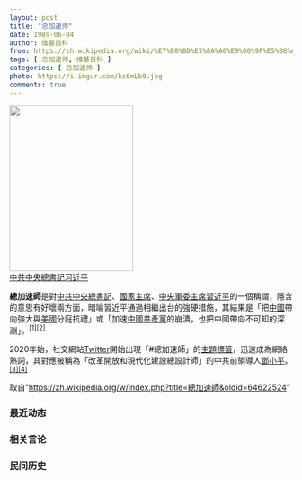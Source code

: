 ```yaml
---
layout: post
title: "总加速师"
date: 1989-06-04
author: 维基百科
from: https://zh.wikipedia.org/wiki/%E7%B8%BD%E5%8A%A0%E9%80%9F%E5%B8%AB
tags: [ 总加速师, 维基百科 ]
categories: [ 总加速师 ]
photo: https://i.imgur.com/ks6mLb9.jpg
comments: true
---
```

<div class="mw-parser-output"><div class="thumb tright"><div class="thumbinner" style="width:222px;"><a href="/wiki/File:Xi_Jinping_2019.jpg" class="image"><img alt="" src="//upload.wikimedia.org/wikipedia/commons/thumb/3/32/Xi_Jinping_2019.jpg/220px-Xi_Jinping_2019.jpg" decoding="async" width="220" height="294" class="thumbimage" srcset="//upload.wikimedia.org/wikipedia/commons/thumb/3/32/Xi_Jinping_2019.jpg/330px-Xi_Jinping_2019.jpg 1.5x, //upload.wikimedia.org/wikipedia/commons/thumb/3/32/Xi_Jinping_2019.jpg/440px-Xi_Jinping_2019.jpg 2x" data-file-width="553" data-file-height="739"></a>  <div class="thumbcaption"><div class="magnify"><a href="/wiki/File:Xi_Jinping_2019.jpg" class="internal" title="放大"></a></div><a href="/wiki/%E4%B8%AD%E5%9B%BD%E5%85%B1%E4%BA%A7%E5%85%9A%E4%B8%AD%E5%A4%AE%E5%A7%94%E5%91%98%E4%BC%9A%E6%80%BB%E4%B9%A6%E8%AE%B0" title="中国共产党中央委员会总书记">中共中央總書記</a><a href="/wiki/%E4%B9%A0%E8%BF%91%E5%B9%B3" title="习近平">习近平</a></div></div></div>
<p><b>總加速師</b>是對<a href="/wiki/%E4%B8%AD%E5%9B%BD%E5%85%B1%E4%BA%A7%E5%85%9A%E4%B8%AD%E5%A4%AE%E5%A7%94%E5%91%98%E4%BC%9A%E6%80%BB%E4%B9%A6%E8%AE%B0" title="中国共产党中央委员会总书记">中共中央總書記</a>、<a href="/wiki/%E4%B8%AD%E5%8D%8E%E4%BA%BA%E6%B0%91%E5%85%B1%E5%92%8C%E5%9B%BD%E4%B8%BB%E5%B8%AD" title="中华人民共和国主席">國家主席</a>、<a href="/wiki/%E4%B8%AD%E5%9B%BD%E5%85%B1%E4%BA%A7%E5%85%9A%E4%B8%AD%E5%A4%AE%E5%86%9B%E4%BA%8B%E5%A7%94%E5%91%98%E4%BC%9A%E4%B8%BB%E5%B8%AD" title="中国共产党中央军事委员会主席">中央軍委主席</a><a href="/wiki/%E7%BF%92%E8%BF%91%E5%B9%B3" class="mw-redirect" title="習近平">習近平</a>的一個稱謂，隱含的意思有好壞兩方面，暗喻習近平通過相繼出台的強硬措施，其結果是「把<a href="/wiki/%E4%B8%AD%E5%8D%8E%E4%BA%BA%E6%B0%91%E5%85%B1%E5%92%8C%E5%9B%BD" title="中华人民共和国">中國</a>帶向強大與<a href="/wiki/%E7%BE%8E%E5%9C%8B" class="mw-redirect" title="美國">美國</a>分庭抗禮」或「加速<a href="/wiki/%E4%B8%AD%E5%9C%8B%E5%85%B1%E7%94%A2%E9%BB%A8" class="mw-redirect" title="中國共產黨">中國共產黨</a>的崩潰，也把中國帶向不可知的深淵」。<sup id="cite_ref-wj_1-0" class="reference"><a href="#cite_note-wj-1">[1]</a></sup><sup id="cite_ref-2" class="reference"><a href="#cite_note-2">[2]</a></sup>
</p><p>2020年始，社交網站<a href="/wiki/Twitter" title="Twitter">Twitter</a>開始出現「#總加速師」的<a href="/wiki/%E4%B8%BB%E9%A1%8C%E6%A8%99%E7%B1%A4" title="主題標籤">主題標籤</a>，迅速成為網絡熱詞，其對應被稱為「改革開放和現代化建設總設計師」的中共前領導人<a href="/wiki/%E9%84%A7%E5%B0%8F%E5%B9%B3" class="mw-redirect" title="鄧小平">鄧小平</a>。<sup id="cite_ref-bbc_3-0" class="reference"><a href="#cite_note-bbc-3">[3]</a></sup><sup id="cite_ref-4" class="reference"><a href="#cite_note-4">[4]</a></sup>
</p>
</div><noscript><img src="//zh.wikipedia.org/wiki/Special:CentralAutoLogin/start?type=1x1" alt="" title="" width="1" height="1" style="border: none; position: absolute;"></noscript>
<div class="printfooter">取自“<a dir="ltr" href="https://zh.wikipedia.org/w/index.php?title=總加速師&amp;oldid=64622524">https://zh.wikipedia.org/w/index.php?title=總加速師&amp;oldid=64622524</a>”</div><div id="recent-news"><h3>最近动态</h3><ul></ul></div><div id="open-opinion"><h3>相关言论</h3><ul></ul></div><div id="mjls-record"><h3>民间历史</h3><ul></ul></div>